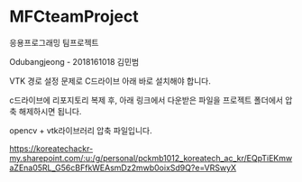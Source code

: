# MFCteamProject


응용프로그래밍 팀프로젝트

Odubangjeong - 2018161018 김민범

VTK 경로 설정 문제로 C드라이브 아래 바로 설치해야 합니다.

c드라이브에 리포지토리 복제 후, 아래 링크에서 다운받은 파일을 프로젝트 폴더에서 압축 해제하시면 됩니다.

opencv + vtk라이브러리 압축 파일입니다.

https://koreatechackr-my.sharepoint.com/:u:/g/personal/pckmb1012_koreatech_ac_kr/EQpTiEKmwaZEna05RL_G56cBFfkWEAsmDz2mwb0oixSd9Q?e=VRSwyX
